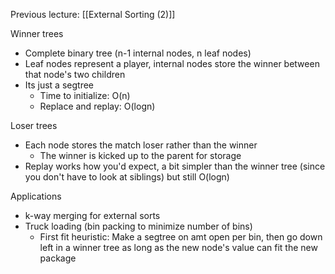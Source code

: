 Previous lecture: [[External Sorting (2)]]


Winner trees
- Complete binary tree (n-1 internal nodes, n leaf nodes)
- Leaf nodes represent a player, internal nodes store the winner between that node's two children
- Its just a segtree
	- Time to initialize: O(n)
	- Replace and replay: O(logn)

Loser trees
- Each node stores the match loser rather than the winner
	- The winner is kicked up to the parent for storage
- Replay works how you'd expect, a bit simpler than the winner tree (since you don't have to look at siblings) but still O(logn)

Applications
- k-way merging for external sorts
- Truck loading (bin packing to minimize number of bins)
	- First fit heuristic: Make a segtree on amt open per bin, then go down left in a winner tree as long as the new node's value can fit the new package